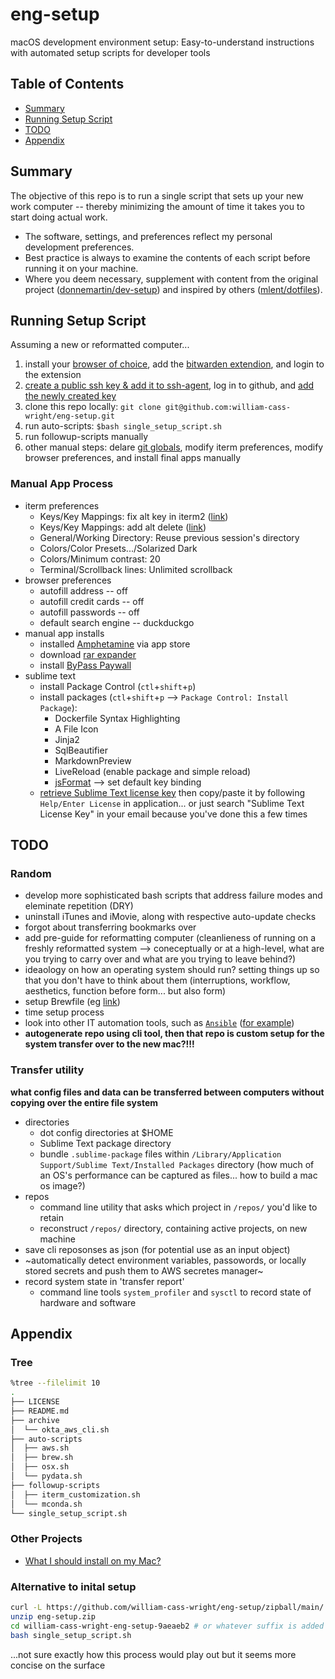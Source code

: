 # eng-setup
macOS development environment setup: Easy-to-understand instructions with automated setup scripts for developer tools

## Table of Contents
- [Summary](#summary)
- [Running Setup Script](#running-setup-script)
- [TODO](#todo)
- [Appendix](#appendix)

## Summary
The objective of this repo is to run a single script that sets up your new work computer -- thereby minimizing the amount of time it takes you to start doing actual work. 

- The software, settings, and preferences reflect my personal development preferences. 
- Best practice is always to examine the contents of each script before running it on your machine.
- Where you deem necessary, supplement with content from the original project ([donnemartin/dev-setup](https://github.com/donnemartin/dev-setup)) and inspired by others ([mlent/dotfiles](https://github.com/mlent/dotfiles)). 

## Running Setup Script
Assuming a new or reformatted computer...

1. install your [browser of choice](https://brave.com/), add the [bitwarden extendion](https://chrome.google.com/webstore/detail/bitwarden-free-password-m/nngceckbapebfimnlniiiahkandclblb?hl=en), and login to the extension
2. [create a public ssh key & add it to ssh-agent](https://docs.github.com/en/authentication/connecting-to-github-with-ssh/generating-a-new-ssh-key-and-adding-it-to-the-ssh-agent), log in to github, and [add the newly created key](https://docs.github.com/en/authentication/connecting-to-github-with-ssh/adding-a-new-ssh-key-to-your-github-account)
3. clone this repo locally: `git clone git@github.com:william-cass-wright/eng-setup.git`
4. run auto-scripts: `$bash single_setup_script.sh`
5. run followup-scripts manually
6. other manual steps: delare [git globals](https://git-scm.com/book/en/v2/Getting-Started-First-Time-Git-Setup), modify iterm preferences, modify browser preferences, and install final apps manually

### Manual App Process
- iterm preferences
	- Keys/Key Mappings: fix alt key in iterm2 ([link](https://www.clairecodes.com/blog/2018-10-15-making-the-alt-key-work-in-iterm2/))
	- Keys/Key Mappings: add alt delete ([link](https://stackoverflow.com/questions/42735929/how-to-delete-a-word-in-iterm-in-mac-os))
	- General/Working Directory: Reuse previous session's directory
	- Colors/Color Presets.../Solarized Dark
	- Colors/Minimum contrast: 20
	- Terminal/Scrollback lines: Unlimited scrollback
- browser preferences
	- autofill address 		-- off
	- autofill credit cards -- off
	- autofill passwords 	-- off
	- default search engine -- duckduckgo
- manual app installs
	- installed [Amphetamine](https://apps.apple.com/us/app/amphetamine/id937984704?mt=12) via app store
	- download [rar expander](http://rarexpander.sourceforge.net/)
	- install [ByPass Paywall](https://github.com/iamadamdev/bypass-paywalls-chrome)
- sublime text
	- install Package Control (`ctl`+`shift`+`p`)
	- install packages (`ctl`+`shift`+`p` --> `Package Control: Install Package`):
		- Dockerfile Syntax Highlighting
		- A File Icon
		- Jinja2
		- SqlBeautifier
		- MarkdownPreview
		- LiveReload (enable package and simple reload)
		- [jsFormat](https://stackoverflow.com/questions/34896840/sublime-text-json-formatter-shortcut) --> set default key binding
	- [retrieve Sublime Text license key](https://www.sublimetext.com/retrieve_key) then copy/paste it by following `Help/Enter License` in application... or just search "Sublime Text License Key" in your email because you've done this a few times

## TODO
### Random
- develop more sophisticated bash scripts that address failure modes and eleminate repetition (DRY)
- uninstall iTunes and iMovie, along with respective auto-update checks
- forgot about transferring bookmarks over
- add pre-guide for reformatting computer (cleanlieness of running on a freshly reformatted system --> coneceptually or at a high-level, what are you trying to carry over and what are you trying to leave behind?)
- ideaology on how an operating system should run? setting things up so that you don't have to think about them (interruptions, workflow, aesthetics, function before form... but also form)
- setup Brewfile (eg [link](https://github.com/gomex/mac-setup/blob/master/Brewfile))
- time setup process
- look into other IT automation tools, such as [`Ansible`](https://docs.ansible.com/ansible/latest/user_guide/index.html#getting-started) ([for example](https://github.com/geerlingguy/mac-dev-playbook))
- **autogenerate repo using cli tool, then that repo is custom setup for the system transfer over to the new mac?!!!**

### Transfer utility
**what config files and data can be transferred between computers without copying over the entire file system**
- directories
	- dot config directories at $HOME
	- Sublime Text package directory
	- bundle `.sublime-package` files within `/Library/Application Support/Sublime Text/Installed Packages` directory (how much of an OS's performance can be captured as files... how to build a mac os image?)
- repos
	- command line utility that asks which project in `/repos/` you'd like to retain
	- reconstruct `/repos/` directory, containing active projects, on new machine
- save cli reposonses as json (for potential use as an input object)
- ~automatically detect environment variables, passowords, or locally stored secrets and push them to AWS secretes manager~
- record system state in 'transfer report'
	- command line tools `system_profiler` and `sysctl` to record state of hardware and software

## Appendix
### Tree
```bash
%tree --filelimit 10
.
├── LICENSE
├── README.md
├── archive
│  └── okta_aws_cli.sh
├── auto-scripts
│  ├── aws.sh
│  ├── brew.sh
│  ├── osx.sh
│  └── pydata.sh
├── followup-scripts
│  ├── iterm_customization.sh
│  └── mconda.sh
└── single_setup_script.sh
```

### Other Projects
- [What I should install on my Mac?](https://dev.to/gomex/what-i-should-install-on-my-mac-5bbi)

### Alternative to inital setup
```bash
curl -L https://github.com/william-cass-wright/eng-setup/zipball/main/ -o eng-setup.zip
unzip eng-setup.zip
cd william-cass-wright-eng-setup-9aeaeb2 # or whatever suffix is added
bash single_setup_script.sh
```
...not sure exactly how this process would play out but it seems more concise on the surface
